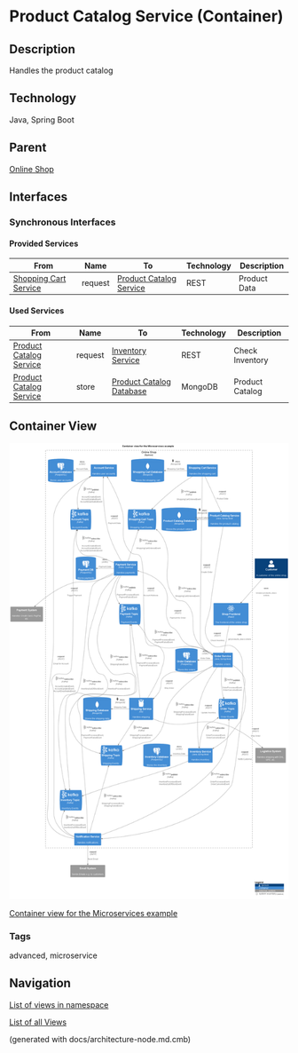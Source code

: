 # Product Catalog Service (Container)
## Description
Handles the product catalog

## Technology
Java, Spring Boot

## Parent
[Online Shop](../../../../software-development/architecture/example/microservices/online-shop.md)

## Interfaces

### Synchronous Interfaces

#### Provided Services

| From | Name | To | Technology | Description |
|---|---|---|---|---|
| [Shopping Cart Service](../../../../software-development/architecture/example/microservices/shopping-cart-service.md) | request | [Product Catalog Service](../../../../software-development/architecture/example/microservices/product-catalog-service.md) | REST | Product Data |

#### Used Services

| From | Name | To | Technology | Description |
|---|---|---|---|---|
| [Product Catalog Service](../../../../software-development/architecture/example/microservices/product-catalog-service.md) | request | [Inventory Service](../../../../software-development/architecture/example/microservices/inventory-service.md) | REST | Check Inventory |
| [Product Catalog Service](../../../../software-development/architecture/example/microservices/product-catalog-service.md) | store | [Product Catalog Database](../../../../software-development/architecture/example/microservices/product-catalog-db.md) | MongoDB | Product Catalog |

## Container View
![Container view for the Microservices example](../../../../software-development/architecture/example/microservices/container-view.png)

[Container view for the Microservices example](../../../../software-development/architecture/example/microservices/container-view.md)

### Tags
advanced, microservice


## Navigation
[List of views in namespace](./views-in-namespace.md)

[List of all Views](../../../../views.md)

(generated with docs/architecture-node.md.cmb)
